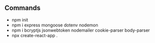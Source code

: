 ## Commands

* npm init
* npm i express mongoose dotenv nodemon
* npm i bcryptjs jsonwebtoken nodemailer cookie-parser body-parser
* npx create-react-app .